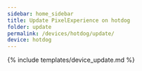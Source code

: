 ```yaml
---
sidebar: home_sidebar
title: Update PixelExperience on hotdog
folder: update
permalink: /devices/hotdog/update/
device: hotdog
---
```

{% include templates/device_update.md %}
